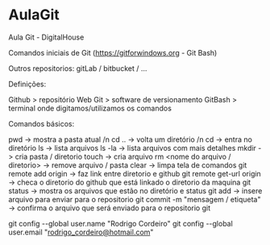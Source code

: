 # AulaGit
Aula Git - DigitalHouse

Comandos iniciais de Git (https://gitforwindows.org  -  Git Bash)

Outros repositorios: gitLab / bitbucket / ...

Definições:

Github  > repositório Web
Git     > software de versionamento
GitBash > terminal onde digitamos/utilizamos os comandos

Comandos básicos:

pwd -> mostra a pasta atual /n
cd .. -> volta um diretório /n
cd <nome diretorio> -> entra no diretório
ls -> lista arquivos
ls -la -> lista arquivos com mais detalhes
mkdir <nome diretorio> -> cria pasta / diretorio
touch <nome do arquivo.txt> -> cria arquivo
rm <nome do arquivo / diretorio> -> remove arquivo / pasta
clear -> limpa tela de comandos
git remote add origin <url do github> -> faz link entre diretorio e github
git remote get-url origin -> checa o diretorio do github que está linkado o diretorio da maquina
git status -> mostra os arquivos que estão no diretório e status
git add <nome do arquivo> -> insere arquivo para enviar para o repositorio
git commit -m "mensagem / etiqueta" -> confirma o arquivo que será enviado para o repositorio
git 
  
git config --global user.name "Rodrigo Cordeiro"
git config --global user.email "rodrigo_cordeiro@hotmail.com"




  
  





  
  




